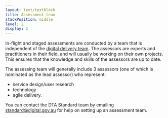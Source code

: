 ```yaml
---
layout: text/textblock
title: Assessment team
stackPosition: middle
level: 2
display: 2
---
```


In-flight and staged assessments are conducted by a team that is independent of the [digital delivery team](/starting-team/roles/). The assessors are experts and practitioners in their field, and will usually be working on their own projects. This ensures that the knowledge and skills of the assessors are up to date.

The assessing team will generally include 3 assessors (one of which is nominated as the lead assessor) who represent:

* service design/user research
* technology
* agile delivery.

You can contact the DTA Standard team by emailing <standard@digital.gov.au> for help on setting up an assessment team.
